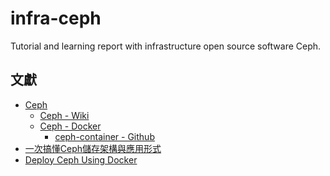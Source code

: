 # infra-ceph
Tutorial and learning report with infrastructure open source software Ceph.


## 文獻

+ [Ceph](https://ceph.io/en/users/getting-started/)
    - [Ceph - Wiki](https://en.wikipedia.org/wiki/Ceph_(software))
    - [Ceph - Docker](https://hub.docker.com/r/ceph/ceph)
        + [ceph-container - Github](https://github.com/ceph/ceph-container)
+ [一次搞懂Ceph儲存架構與應用形式](https://www.ithome.com.tw/tech/98860)
+ [Deploy Ceph Using Docker](https://github.com/kairen/learning-ceph/blob/master/deployments/ceph-docker-install.md)
